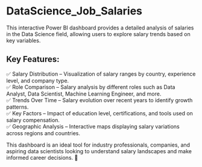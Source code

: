 # DataScience_Job_Salaries
This interactive Power BI dashboard provides a detailed analysis of salaries in the Data Science field, allowing users to explore salary trends based on key variables.

## Key Features: 
✅ Salary Distribution – Visualization of salary ranges by country, experience level, and company type.  
✅ Role Comparison – Salary analysis by different roles such as Data Analyst, Data Scientist, Machine Learning Engineer, and more.  
✅ Trends Over Time – Salary evolution over recent years to identify growth patterns.  
✅ Key Factors – Impact of education level, certifications, and tools used on salary compensation.  
✅ Geographic Analysis – Interactive maps displaying salary variations across regions and countries.  

This dashboard is an ideal tool for industry professionals, companies, and aspiring data scientists looking to understand salary landscapes and make informed career decisions. 🚀
